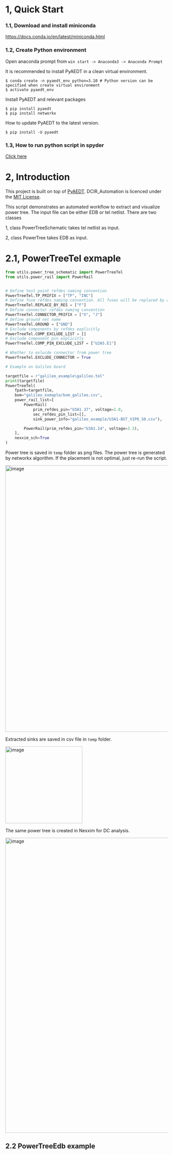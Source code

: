 # 1, Quick Start

### 1.1, Download and install miniconda 
https://docs.conda.io/en/latest/miniconda.html

### 1.2, Create Python environment
Open anaconda prompt from ``win start -> Anaconda3 -> Anaconda Prompt``

It is recommended to install PyAEDT in a clean virtual environment.
````
$ conda create -n pyaedt_env python=3.10 # Python version can be specified when create virtual environment
$ activate pyaedt_env
````
Install PyAEDT and relevant packages
````
$ pip install pyaedt
$ pip install networkx
````
How to update PyAEDT to the latest version.
````
$ pip install -U pyaedt
````
### 1.3, How to run python script in spyder
[Click here](https://github.com/ring630/Material_Characterization/blob/main/docs/HOW_TO_RUN_PYAEDT_IN_SPYDER.md)
# 2, Introduction

This project is built on top of
[PyAEDT](https://github.com/pyansys/PyAEDT). DCIR_Automation is licenced under
the [MIT License](https://github.com/pyansys/PyAEDT/blob/main/LICENSE).

This script demonstrates an automated workflow to extract and visualize power tree. The input file can be either EDB or
tel netlist. There are two classes

1, class PowerTreeSchematic takes tel netlist as input.

2, class PowerTree takes EDB as input.

# 2.1, PowerTreeTel exmaple

````python
from utils.power_tree_schematic import PowerTreeTel
from utils.power_rail import PowerRail


# Define test point refdes naming convention
PowerTreeTel.TP_PRIFIX = ["TP", "INC"] 
# Define fuse refdes naming convention. All fuses will be replaced by a resistor
PowerTreeTel.REPLACE_BY_RES = ["F"] 
# Define connector refdes naming convention
PowerTreeTel.CONNECTOR_PRIFIX = ["X", "J"]
# Define ground net name
PowerTreeTel.GROUND = ["GND"] 
# Exclude components by refdes explicitly
PowerTreeTel.COMP_EXCLUDE_LIST = []  
# Exclude component pin explicitly
PowerTreeTel.COMP_PIN_EXCLUDE_LIST = ["U2A5.E1"] 

# Whether to exlucde connector from power tree
PowerTreeTel.EXCLUDE_CONNECTOR = True 

# Example on Galileo board

targetfile = r"galileo_example\galileo.tel"
print(targetfile)
PowerTreeTel(
    fpath=targetfile,
    bom="galileo_exmaple/bom_galileo.csv",
    power_rail_list=[
        PowerRail(
            prim_refdes_pin="U3A1.37", voltage=1.0,
            sec_refdes_pin_list=[],
            sink_power_info="galileo_example/U3A1-BST_V1P0_S0.csv"),

        PowerRail(prim_refdes_pin="U3A1.14", voltage=3.3),
    ],
    nexxim_sch=True
)
````
Power tree is saved in ``temp`` folder as png files. The power tree is generated by networkx algorithm. If the placement
is not optimal, just re-run the script.

<img width="829" alt="image" src="https://user-images.githubusercontent.com/27995305/181276100-d0c05b6b-956f-455b-adcc-3a120400f062.png">

Extracted sinks are saved in csv file in ``temp`` folder.

<img width="239" alt="image" src="https://user-images.githubusercontent.com/27995305/181278226-f43a7bd6-934e-4fc8-8bde-cd40fd079dc2.png">

The same power tree is created in Nexxim for DC analysis.

<img width="917" alt="image" src="https://user-images.githubusercontent.com/27995305/181278392-a13c45a2-0363-46b8-b480-00136f8573b8.png">

## 2.2 PowerTreeEdb example